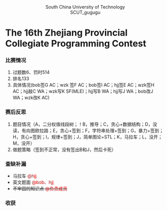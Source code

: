 <center> South China University of Technology </center> 

<center> SCUT_gugugu </center>

# The 16th Zhejiang Provincial Collegiate Programming Contest

### 比赛情况

1. 过题数6、罚时514
2. 排名133
3. 具体情况(bob签G AC；wzk 签F AC；bob签I AC；hjj签E AC；wzk签H AC；hjj敲C WA；wzk写K SF(MLE)；hjj写B WA；hjj写J WA；bob改J WA；wzk改K AC)

### 赛后反思

1. 题目情况（A，二分权值线段树；！B，推导；C，贪心+数据结构；D，没读，有向图欧拉路；E，贪心+签到；F，字符串处理+签到；G，暴力+签到；H，贪心+签到；I，规律+签到；J，简单图论+STL；K，马拉车；L，没开；M，没开）
2. 做题策略（签到不正常，没有签出B和J，然后卡死）

### 查缺补漏

+ 马拉车 <font color="#dd0000">@hjj</font>
+ 英文题面 <font color="#dd0000">@bob、hjj</font>
+ ~~不牢固的知识点  <font color="#dd0000">@负责成员</font>~~

### 收获

